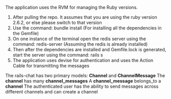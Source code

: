 The application uses the RVM for managing the Ruby versions. 

1. After pulling the repo. It assumes that you are using the ruby version 2.6.2, or else please switch to that version
2. Use the command: bundle install (For installing all the dependencies in the Gemfile)
3. On one instance of the terminal open the redis server using the command: redis-server (Assuming the redis is already installed)
4. Then after the dependencies are installed and Gemfile.lock is generated, start the server using the command: rails s
5. The application uses devise for authentication and uses the Action Cable for transmitting the messages

The rails-chat has two primary models: **Channel** and **ChannelMessage**
The **channel** has many **channel_messages**
A **channel_message** belongs_to a **channel**
The authenticated user has the ability to send messages across different channels and can create a channel
